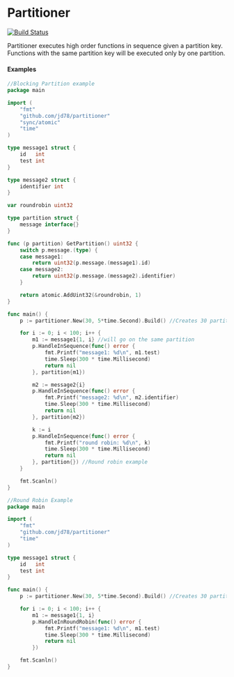 # Partitioner

[![Build Status](https://travis-ci.com/jd78/partitioner.svg?branch=master)](https://travis-ci.com/jd78/partitioner)

Partitioner executes high order functions in sequence given a partition key. Functions with the same partition key will be executed only by one partition.

#### Examples 

```go
//Blocking Partition example
package main

import (
	"fmt"
	"github.com/jd78/partitioner"
	"sync/atomic"
	"time"
)

type message1 struct {
	id   int
	test int
}

type message2 struct {
	identifier int
}

var roundrobin uint32

type partition struct {
	message interface{}
}

func (p partition) GetPartition() uint32 {
	switch p.message.(type) {
	case message1:
		return uint32(p.message.(message1).id)
	case message2:
		return uint32(p.message.(message2).identifier)
	}

	return atomic.AddUint32(&roundrobin, 1)
}

func main() {
	p := partitioner.New(30, 5*time.Second).Build() //Creates 30 partition and a max retry time interval of 5000 ms

	for i := 0; i < 100; i++ {
		m1 := message1{1, i} //will go on the same partition
		p.HandleInSequence(func() error {
			fmt.Printf("message1: %d\n", m1.test)
			time.Sleep(300 * time.Millisecond)
			return nil
		}, partition{m1})

		m2 := message2{i}
		p.HandleInSequence(func() error {
			fmt.Printf("message2: %d\n", m2.identifier)
			time.Sleep(300 * time.Millisecond)
			return nil
		}, partition{m2})

		k := i
		p.HandleInSequence(func() error {
			fmt.Printf("round robin: %d\n", k)
			time.Sleep(300 * time.Millisecond)
			return nil
		}, partition{}) //Round robin example
	}

	fmt.Scanln()
}

```

```go
//Round Robin Example
package main

import (
	"fmt"
	"github.com/jd78/partitioner"
	"time"
)

type message1 struct {
	id   int
	test int
}

func main() {
	p := partitioner.New(30, 5*time.Second).Build() //Creates 30 partition and a max retry time interval of 5000 ms

	for i := 0; i < 100; i++ {
		m1 := message1{1, i}
		p.HandleInRoundRobin(func() error {
			fmt.Printf("message1: %d\n", m1.test)
			time.Sleep(300 * time.Millisecond)
			return nil
		})

	fmt.Scanln()
}

```
